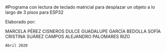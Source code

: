 #Programa con lectura de teclado matricial para desplazar un objeto a lo largo de 3 pisos para ESP32

Elaborado por: 

MARCELA PÉREZ CISNEROS
DULCE GUADALUPE GARCÍA BEDOLLA
SOFÍA CRISTINA SUÁREZ CAMPOS
ALEJANDRO PALOMARES RIZO

	Abril 2020
